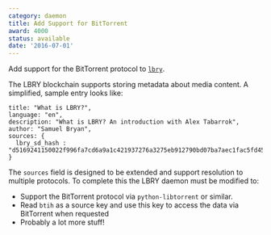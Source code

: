 ```yaml
---
category: daemon
title: Add Support for BitTorrent
award: 4000
status: available
date: '2016-07-01'
---
```


Add support for the BitTorrent protocol to [`lbry`](https://github.com/lbry).

The LBRY blockchain supports storing metadata about media content. A simplified, sample entry looks like:

```
title: "What is LBRY?",
language: "en",
description: "What is LBRY? An introduction with Alex Tabarrok",
author: "Samuel Bryan",
sources: {
  lbry_sd_hash : "d5169241150022f996fa7cd6a9a1c421937276a3275eb912790bd07ba7aec1fac5fd45431d226b8fb402691e79aeb24b"
}
```

The `sources` field is designed to be extended and support resolution to multiple protocols. To complete this the LBRY daemon must be modified to:

- Support the BitTorrent protocol via `python-libtorrent` or similar.
- Read `btih` as a source key and use this key to access the data via BitTorrent when requested
- Probably a lot more stuff!